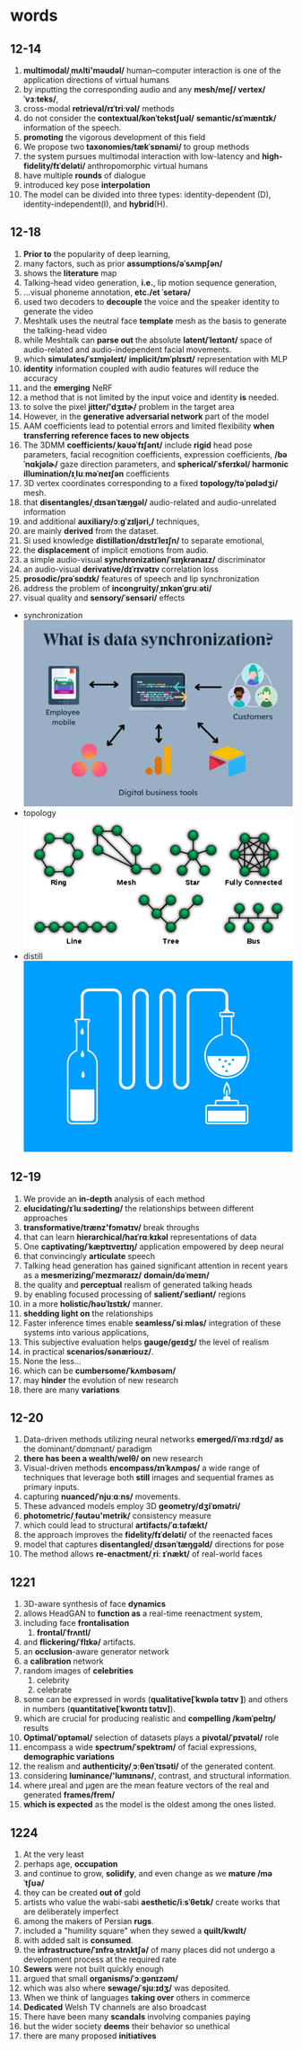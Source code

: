 # words

## 12-14

1. **multimodal/ˌmʌlti'məudəl/** human–computer interaction is one of the application directions of virtual humans
2. by inputting the corresponding audio and any **mesh/meʃ/ vertex/ˈvɜːteks/**,
3. cross-modal **retrieval/rɪˈtriːvəl/** methods
4. do not consider the **contextual/kənˈtekstʃuəl/** **semantic/sɪˈmæntɪk/** information of the speech.
5. **promoting** the vigorous development of this field
6. We propose two **taxonomies/tækˈsɒnəmi/** to group methods
7. the system pursues multimodal interaction with low-latency and **high-fidelity/fɪˈdeləti/** anthropomorphic virtual humans
8. have multiple **rounds** of dialogue
9. introduced key pose **interpolation**
10. The model can be divided into three types: identity-dependent (D), identity-independent(I), and **hybrid**(H).

## 12-18

1. **Prior to** the popularity of deep learning,
2. many factors, such as prior **assumptions/əˈsʌmpʃən/**
3. shows the **literature** map
4. Talking-head video generation, **i.e.**, lip motion sequence generation,
5. ...visual phoneme annotation, **etc./et ˈsetərə/**
6. used two decoders to **decouple** the voice and the speaker identity to generate the video
7. Meshtalk uses the neutral face **template** mesh as the basis to generate the talking-head video
8. while Meshtalk can **parse out** the absolute **latent/ˈleɪtənt/** space of audio-related and audio-independent facial movements.
9.  which **simulates/ˈsɪmjəleɪt/** **implicit/ɪmˈplɪsɪt/** representation with MLP
10. **identity** information coupled with audio features will reduce the accuracy
11. and the **emerging** NeRF
12. a method that is not limited by the input voice and identity **is** needed.
13. to solve the pixel **jitter/'dʒɪtɚ/** problem in the target area
14. However, in the **generative adversarial network** part of the model
15. AAM coefficients lead to potential errors and limited flexibility **when transferring reference faces to new objects**
16. The 3DMM **coefficients/ˌkəʊəˈfɪʃənt/** include **rigid** head pose parameters, facial recognition coefficients, expression coefficients, **/bəˈnɑkjəlɚ/** gaze direction parameters, and **spherical/ˈsferɪkəl/ harmonic illumination/ɪˌluːməˈneɪʃən** coefficients
17. 3D vertex coordinates corresponding to a fixed **topology/təˈpɑlədʒi/** mesh.
18. that **disentangles/ˌdɪsənˈtæŋɡəl/** audio-related and audio-unrelated information
19. and additional **auxiliary/ɔːɡˈzɪljəri,/** techniques,
20. are mainly **derived** from the dataset.
21. Si used knowledge **distillation/dɪstɪˈleɪʃn/** to separate emotional,
22. the **displacement** of implicit emotions from audio.
23. a simple audio-visual **synchronization/ˈsɪŋkrənaɪz/** discriminator
24. an audio-visual **derivative/dɪˈrɪvətɪv** correlation loss
25. **prosodic/prəˈsɒdɪk/** features of speech and lip synchronization
26. address the problem of **incongruity/ˌɪnkənˈɡruːəti/**
27. visual quality and **sensory/ˈsensəri/** effects

- synchronization![](images/image.png)
- topology![Alt text](images/image-1.png)
- distill![Alt text](images/image-3.png)

## 12-19

1. We provide an **in-depth** analysis of each method
2. **elucidating/ɪˈluːsədeɪting/** the relationships between different approaches
3. **transformative/trænz'fɔmətɪv/** break throughs
4. that can learn **hierarchical/haɪˈrɑːkɪkəl** representations of data
5. One **captivating/ˈkæptɪveɪtɪŋ/** application empowered by deep neural
6. that convincingly **articulate** speech
7. Talking head generation has gained significant attention in recent years as a **mesmerizing/ˈmezməraɪz/** **domain/dəˈmeɪn/**
8. the quality and **perceptual** realism of generated talking heads
9. by enabling focused processing of **salient/ˈseɪliənt/** regions
10. in a more **holistic/həʊˈlɪstɪk/** manner.
11. **shedding light on** the relationships
12. Faster inference times enable **seamless/ˈsiːmləs/** integration of these systems into various applications,
13. This subjective evaluation helps **gauge/ɡeɪdʒ/** the level of realism
14. in practical **scenarios/sənærioʊz/**.
15. None the less...
16. which can be **cumbersome/ˈkʌmbəsəm/**
17. may **hinder** the evolution of new research
18. there are many **variations**

## 12-20

1. Data-driven methods utilizing neural networks **emerged/iˈmɜːrdʒd/ as** the dominant/ˈdɒmɪnənt/ paradigm
2. **there has been a wealth/welθ/ on** new research
3. Visual-driven methods **encompass/ɪnˈkʌmpəs/** a wide range of techniques that leverage both **still** images and sequential frames as primary inputs.
4. capturing **nuanced/ˈnjuːɑːns/** movements.
5. These advanced models employ 3D **geometry/dʒiˈɒmətri/**
6. **photometric/ˌfəutəu'metrik/** consistency measure
7. which could lead to structural **artifacts/ˈɑːtəfækt/**
8. the approach improves the **fidelity/fɪˈdeləti/** of the reenacted faces
9. model that captures **disentangled/ˌdɪsənˈtæŋɡəld/** directions for pose
10. The method allows **re-enactment/ˌriː ɪˈnækt/** of real-world faces

## 1221

1. 3D-aware synthesis of face **dynamics**
2. allows HeadGAN to **function as** a real-time reenactment system,
3. including face **frontalisation**
   1. **frontal/ˈfrʌntl/**
4. and **flickering/ˈflɪkə/** artifacts.
5. an **occlusion**-aware generator network
6. a **calibration** network
7. random images of **celebrities**
    1. celebrity
    2. celebrate
8. some can be expressed in words (**qualitative[ˈkwɒlə tətɪv ]**) and others in numbers (**quantitative[ˈkwɒntɪ tətɪv]**).
9. which are crucial for producing realistic and **compelling /kəmˈpelɪŋ/** results
10. **Optimal/ˈɒptəməl/** selection of datasets plays a **pivotal/ˈpɪvətəl/** role
11. encompass a wide **spectrum/ˈspektrəm/** of facial expressions, **demographic variations**
12. the realism and **authenticity/ˌɔːθenˈtɪsəti/** of the generated content.
13. considering **luminance/'lumɪnəns/**, contrast, and structural information.
14. where µreal and µgen are the mean feature vectors of the real and generated **frames/frem/**
15. **which is expected** as the model is the oldest among the ones listed.

## 1224

1. At the very least
2. perhaps age, **occupation**
3. and continue to grow, **solidify**, and even change as we **mature /məˈtʃʊə/**
4. they can be created **out of** gold
5. artists who value the wabi-sabi **aesthetic/iːsˈθetɪk/** create works that are deliberately imperfect
6. among the makers of Persian **rugs**.
7. included a "humility square" when they sewed a **quilt/kwɪlt/**
8. with added salt is **consumed**.
9. the **infrastructure/ˈɪnfrəˌstrʌktʃə/** of many places did not undergo a development process at the required rate
10. **Sewers** were not built quickly enough
11. argued that small **organisms/ˈɔːɡənɪzəm/**
12. which was also where **sewage/ˈsjuːɪdʒ/** was deposited.
13. When we think of languages **taking over** others in commerce
14. **Dedicated** Welsh TV channels are also broadcast
15. There have been many **scandals** involving companies paying
16. but the wider society **deems** their behavior so unethical
17. there are many proposed **initiatives**
